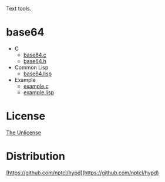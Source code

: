 Text tools.


# base64

- C
  - [base64.c](develop/base64/base64.c)
  - [base64.h](develop/base64/base64.h)
- Common Lisp
  - [base64.lisp](develop/base64/base64.lisp)
- Example
  - [example.c](develop/base64/example/example.c)
  - [example.lisp](develop/base64/example/example.lisp)


# License
[The Unlicense](LICENSE)


# Distribution
[https://github.com/nptcl/hypd](https://github.com/nptcl/hypd)

